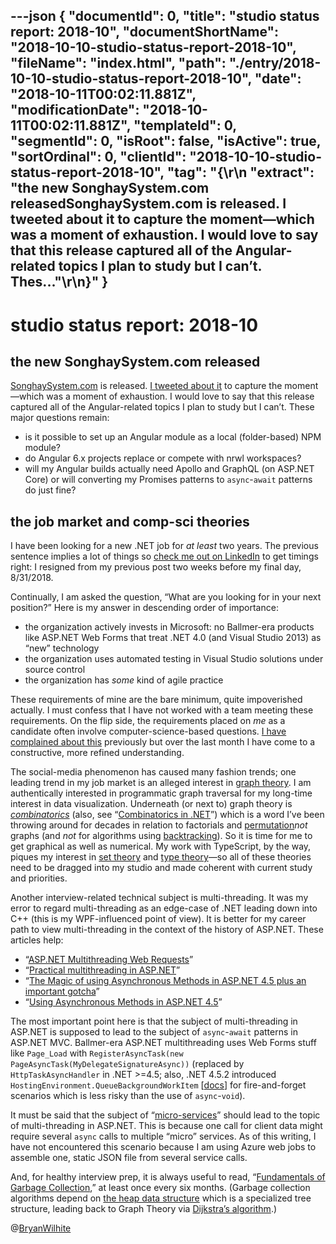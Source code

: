 ---json
{
  "documentId": 0,
  "title": "studio status report: 2018-10",
  "documentShortName": "2018-10-10-studio-status-report-2018-10",
  "fileName": "index.html",
  "path": "./entry/2018-10-10-studio-status-report-2018-10",
  "date": "2018-10-11T00:02:11.881Z",
  "modificationDate": "2018-10-11T00:02:11.881Z",
  "templateId": 0,
  "segmentId": 0,
  "isRoot": false,
  "isActive": true,
  "sortOrdinal": 0,
  "clientId": "2018-10-10-studio-status-report-2018-10",
  "tag": "{\r\n  \"extract\": \"the new SonghaySystem.com releasedSonghaySystem.com is released. I tweeted about it to capture the moment—which was a moment of exhaustion. I would love to say that this release captured all of the Angular-related topics I plan to study but I can’t. Thes...\"\r\n}"
}
---

# studio status report: 2018-10

## the new SonghaySystem.com released

[SonghaySystem.com](http://SonghaySystem.com) is released. [I tweeted about it](https://twitter.com/BryanWilhite/status/1049413752955629568) to capture the moment—which was a moment of exhaustion. I would love to say that this release captured all of the Angular-related topics I plan to study but I can’t. These major questions remain:

* is it possible to set up an Angular module as a local (folder-based) NPM module?
* do Angular 6.x projects replace or compete with nrwl workspaces?
* will my Angular builds actually need Apollo and GraphQL (on ASP.NET Core) or will converting my Promises patterns to `async`-`await` patterns do just fine?

## the job market and comp-sci theories

I have been looking for a new .NET job for *at least* two years. The previous sentence implies a lot of things so [check me out on LinkedIn](https://www.linkedin.com/in/wilhite/) to get timings right: I resigned from my previous post two weeks before my final day, 8/31/2018.

Continually, I am asked the question, “What are you looking for in your next position?” Here is my answer in descending order of importance:

* the organization actively invests in Microsoft: no Ballmer-era products like ASP.NET Web Forms that treat .NET 4.0 (and Visual Studio 2013) as “new” technology
* the organization uses automated testing in Visual Studio solutions under source control
* the organization has *some* kind of agile practice

These requirements of mine are the bare minimum, quite impoverished actually. I must confess that I have not worked with a team meeting these requirements. On the flip side, the requirements placed on *me* as a candidate often involve computer-science-based questions. [I have complained about this](http://songhayblog.azurewebsites.net/blog/entry/the-three-things-i-have-done-about-failing-in-job-interviews) previously but over the last month I have come to a constructive, more refined understanding.

The social-media phenomenon has caused many fashion trends; one leading trend in my job market is an alleged interest in [graph theory](https://en.wikipedia.org/wiki/Graph_theory#Computer_science). I am authentically interested in programmatic graph traversal for my long-time interest in data visualization. Underneath (or next to) graph theory is [*combinatorics*](https://en.wikipedia.org/wiki/Combinatorics#Graph_theory) (also, see “[Combinatorics in .NET](https://trycatch.me/combinatorics-in-net-part-i-permutations-combinations-variations/)”) which is a word I’ve been throwing around for decades in relation to factorials and [permutation](https://en.wikipedia.org/wiki/Permutation)*not* graphs (and *not* for algorithms using [backtracking](https://cs.stackexchange.com/questions/80223/using-backtracking-to-find-all-possible-permutations-in-a-string)). So it is time for me to get graphical as well as numerical. My work with TypeScript, by the way, piques my interest in [set theory](https://en.wikipedia.org/wiki/Set_theory) and [type theory](https://en.wikipedia.org/wiki/Type_theory)—so all of these theories need to be dragged into my studio and made coherent with current study and priorities.

Another interview-related technical subject is multi-threading. It was my error to regard multi-threading as an edge-case of .NET leading down into C++ (this is my WPF-influenced point of view). It is better for my career path to view multi-threading in the context of the history of ASP.NET. These articles help:

* “[ASP.NET Multithreading Web Requests](https://stackoverflow.com/questions/23912456/asp-net-multithreading-web-requests)”
* “[Practical multithreading in ASP.NET](https://www.codeproject.com/Articles/1067678/Practical-multithreading-in-ASP-NET)”
* “[The Magic of using Asynchronous Methods in ASP.NET 4.5 plus an important gotcha](https://www.hanselman.com/blog/TheMagicOfUsingAsynchronousMethodsInASPNET45PlusAnImportantGotcha.aspx)”
* “[Using Asynchronous Methods in ASP.NET 4.5](https://docs.microsoft.com/en-us/aspnet/web-forms/overview/performance-and-caching/using-asynchronous-methods-in-aspnet-45)”

The most important point here is that the subject of multi-threading in ASP.NET is supposed to lead to the subject of `async`-`await` patterns in ASP.NET MVC. Ballmer-era ASP.NET multithreading uses Web Forms stuff like `Page_Load` with `RegisterAsyncTask(new PageAsyncTask(MyDelegateSignatureAsync))` (replaced by `HttpTaskAsyncHandler` in .NET >=4.5; also, .NET 4.5.2 introduced `HostingEnvironment.QueueBackgroundWorkItem` [[docs](https://docs.microsoft.com/en-us/dotnet/api/system.web.hosting.hostingenvironment.queuebackgroundworkitem?view=netframework-4.7)] for fire-and-forget scenarios which is less risky than the use of `async`-`void`).

It must be said that the subject of “[micro-services](https://en.wikipedia.org/wiki/Microservices)” should lead to the topic of multi-threading in ASP.NET. This is because one call for client data might require several `async` calls to multiple “micro” services. As of this writing, I have not encountered this scenario because I am using Azure web jobs to assemble one, static JSON file from several service calls.

And, for healthy interview prep, it is always useful to read, “[Fundamentals of Garbage Collection](https://docs.microsoft.com/en-us/dotnet/standard/garbage-collection/fundamentals),” at least once every six months. (Garbage collection algorithms depend on [the heap data structure](https://en.wikipedia.org/wiki/Heap_(data_structure)) which is a specialized tree structure, leading back to Graph Theory via [Dijkstra’s algorithm](https://en.wikipedia.org/wiki/Dijkstra%27s_algorithm).)

@[BryanWilhite](https://twitter.com/bryanwilhite)
